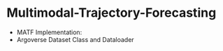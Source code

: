 # Multimodal-Trajectory-Forecasting

- MATF Implementation: 
- Argoverse Dataset Class and Dataloader
